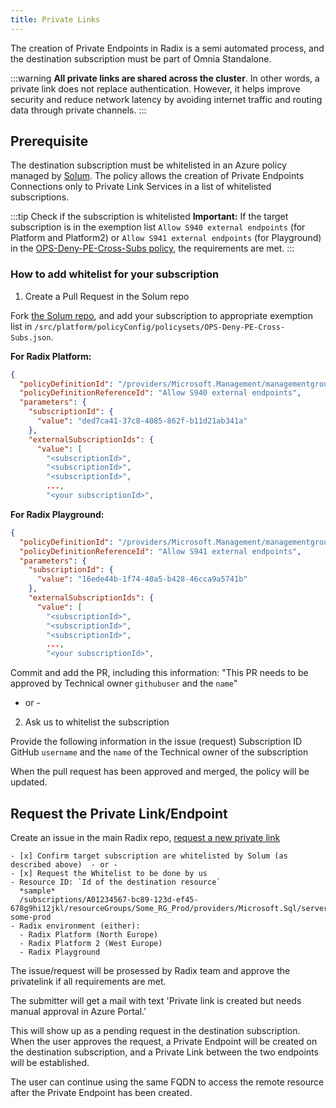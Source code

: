 ```yaml
---
title: Private Links
---
```


The creation of Private Endpoints in Radix is a semi automated process, and the destination subscription must be part of Omnia Standalone.

:::warning
**All private links are shared across the cluster**. In other words, a private link does not replace authentication. However, it helps improve security and reduce network latency by avoiding internet traffic and routing data through private channels.
:::

## Prerequisite

The destination subscription must be whitelisted in an Azure policy managed by [Solum](https://github.com/equinor/Solum). The policy allows the creation of Private Endpoints Connections only to Private Link Services in a list of whitelisted subscriptions.

:::tip Check if the subscription is whitelisted
**Important:** If the target subscription is in the exemption list `Allow S940 external endpoints` (for Platform and Platform2) or `Allow S941 external endpoints` (for Playground) in the [OPS-Deny-PE-Cross-Subs policy](https://github.com/equinor/Solum/blob/master/src/platform/policyConfig/policysets/OPS-Deny-PE-Cross-Subs.json#L101), the requirements are met.
:::

### How to add whitelist for your subscription

1. Create a Pull Request in the Solum repo

Fork [the Solum repo](https://github.com/equinor/Solum), and add your subscription to appropriate exemption list in `/src/platform/policyConfig/policysets/OPS-Deny-PE-Cross-Subs.json`.

**For Radix Platform:**

```json showLineNumbers=100 {3,14}
{
  "policyDefinitionId": "/providers/Microsoft.Management/managementgroups/Omnia/providers/Microsoft.Authorization/policyDefinitions/OP-Allow-PrivateEndpoint-To-These-Subs",
  "policyDefinitionReferenceId": "Allow S940 external endpoints",
  "parameters": {
    "subscriptionId": {
      "value": "ded7ca41-37c8-4085-862f-b11d21ab341a"
    },
    "externalSubscriptionIds": {
      "value": [
        "<subscriptionId>",
        "<subscriptionId>",
        "<subscriptionId>",
        ...,
        "<your subscriptionId>",
```

**For Radix Playground:**

```json showLineNumbers=175 {3,14}
{
  "policyDefinitionId": "/providers/Microsoft.Management/managementgroups/Omnia/providers/Microsoft.Authorization/policyDefinitions/OP-Allow-PrivateEndpoint-To-These-Subs",
  "policyDefinitionReferenceId": "Allow S941 external endpoints",
  "parameters": {
    "subscriptionId": {
      "value": "16ede44b-1f74-40a5-b428-46cca9a5741b"
    },
    "externalSubscriptionIds": {
      "value": [
        "<subscriptionId>",
        "<subscriptionId>",
        "<subscriptionId>",
        ...,
        "<your subscriptionId>",
```

Commit and add the PR, including this information:
"This PR needs to be approved by Technical owner  `githubuser` and the `name`"

   - or - 
2. Ask us to whitelist the subscription

Provide the following information in the issue (request)
Subscription ID
GitHub `username` and the `name` of the Technical owner of the subscription

When the pull request has been approved and merged, the policy will be updated. 

## Request the Private Link/Endpoint

Create an issue in the main Radix repo, [request a new private link](https://github.com/equinor/radix/issues/new?template=privatelink.yaml)

```
- [x] Confirm target subscription are whitelisted by Solum (as described above)  - or -
- [x] Request the Whitelist to be done by us
- Resource ID: `Id of the destination resource`
  *sample*
  /subscriptions/A01234567-bc89-123d-ef45-678g9hi12jkl/resourceGroups/Some_RG_Prod/providers/Microsoft.Sql/servers/sql-some-prod  
- Radix environment (either):  
  - Radix Platform (North Europe)
  - Radix Platform 2 (West Europe)
  - Radix Playground
```
The issue/request will be prosessed by Radix team and approve the privatelink if all requirements are met.

The submitter will get a mail with text 'Private link is created but needs manual approval in Azure Portal.'

This will show up as a pending request in the destination subscription. When the user approves the request, a Private Endpoint will be created on the destination subscription, and a Private Link between the two endpoints will be established.

The user can continue using the same FQDN to access the remote resource after the Private Endpoint has been created.
